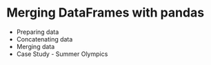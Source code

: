 # Merging DataFrames with pandas #

* Preparing data
* Concatenating data 
* Merging data 
* Case Study - Summer Olympics
